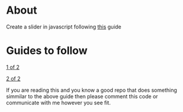 # About
  Create a slider in javascript following [this](https://www.theodinproject.com/courses/javascript/lessons/dynamic-user-interface-interactions) guide

# Guides to follow

[1 of 2](https://www.youtube.com/watch?v=gBzsE0oieio)

[2 of 2](https://www.youtube.com/watch?v=gBzsE0oieio)

If you are reading this and you know a good repo that does something simmilar to the above
guide then please comment this code or communicate with me however you see fit.